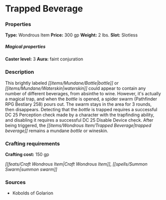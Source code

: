 ﻿---
Title: "Trapped Beverage"
Type: "Wondrous Item"
Price: "300 gp"
Weight: "2 lbs."
Slot: "Slotless"
Caster level: "3"
Aura: "faint conjuration"
Description: |
  "This brightly labeled bottle or waterskin could appear to contain any number of different beverages, from absinthe to wine. However, it's actually a magical trap, and when the bottle is opened, a spider swarm (_Pathfinder RPG Bestiary_ 258) pours out. The swarm stays in the area for 3 rounds, then disappears. Detecting that the bottle is trapped requires a successful DC 25 Perception check made by a character with the trapfinding ability, and disabling it requires a successful DC 25 Disable Device check. After being triggered, the _trapped beverage_ remains a mundane bottle or wineskin."
Crafting cost: "150 gp"
Sources: "['Kobolds of Golarion']"
---

# Trapped Beverage

### Properties

**Type:** Wondrous Item **Price:** 300 gp **Weight:** 2 lbs. **Slot:** Slotless

##### Magical properties

**Caster level:** 3 **Aura:** faint conjuration

### Description

This brightly labeled _[[items/Mundane/Bottle|bottle]]_ or _[[items/Mundane/Waterskin|waterskin]]_ could appear to contain any number of different beverages, from absinthe to wine. However, it's actually a magical trap, and when the _bottle_ is opened, a spider swarm (Pathfinder RPG Bestiary 258) pours out. The swarm stays in the area for 3 rounds, then disappears. Detecting that the _bottle_ is trapped requires a successful DC 25 Perception check made by a character with the trapfinding ability, and disabling it requires a successful DC 25 Disable Device check. After being triggered, the _[[items/Wondrous Item/Trapped Beverage|trapped beverage]]_ remains a mundane _bottle_ or wineskin.

### Crafting requirements

**Crafting cost:** 150 gp

_[[feats/Craft Wondrous Item|Craft Wondrous Item]]_, _[[spells/Summon Swarm|summon swarm]]_

### Sources

* Kobolds of Golarion